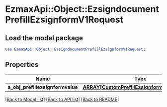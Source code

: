 # EzmaxApi::Object::EzsigndocumentPrefillEzsignformV1Request

## Load the model package
```perl
use EzmaxApi::Object::EzsigndocumentPrefillEzsignformV1Request;
```

## Properties
Name | Type | Description | Notes
------------ | ------------- | ------------- | -------------
**a_obj_prefillezsignformvalue** | [**ARRAY[CustomPrefillEzsignformValueRequest]**](CustomPrefillEzsignformValueRequest.md) |  | 

[[Back to Model list]](../README.md#documentation-for-models) [[Back to API list]](../README.md#documentation-for-api-endpoints) [[Back to README]](../README.md)


